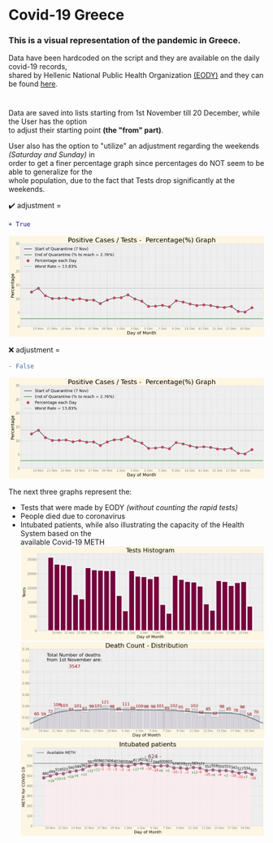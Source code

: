 # Covid-19 Greece

### **This is a visual representation of the pandemic in Greece.**<br/>
Data have been hardcoded on the script and they are available on the daily covid-19 records,<br/>
shared by Hellenic National Public Health Organization [(EODY)](https://eody.gov.gr/) and they can be found [here](https://eody.gov.gr/epidimiologika-statistika-dedomena/ektheseis-covid-19/).

#
Data are saved into lists starting from 1st November till 20 December, while the User has the option<br/> 
to adjust their starting point **(the "from" part)**.

User also has the option to "utilize" an adjustment regarding the weekends *(Saturday and Sunday)* in<br/>
order to get a finer percentage graph since percentages do NOT seem to be able to generalize for the<br/> 
whole population, due to the fact that Tests drop significantly at the weekends. 

:heavy_check_mark: adjustment = 
```diff 
+ True 
```
![Image](/images/Percentage_graph.jpg)

:x: adjustment =
```diff 
- False 
```
![Image](/images/Percentage_graph.jpg)

The next three graphs represent the: 
- Tests that were made by EODY *(without counting the rapid tests)*
- People died due to coronavirus
- Intubated patients, while also illustrating the capacity of the Health System based on the<br/>
  available Covid-19 METH 
![Image](/images/Tests.jpg)
![Image](/images/Deaths.jpg)
![Image](/images/Intubated_patients.jpg)
